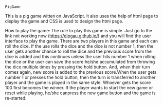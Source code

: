                                                                     PigGame
                                                                                 
This is a pig game witten on JavaScript. It also uses the help of html page to display the game and CSS is used to design the html page.

How to play the game: The rule to play this game is simple. Just go to the link not working now (https://dipgau.github.io/) and you will find the user interface to play the game. There are two players in this game and each can roll the dice. If the use rolls the dice and the dice is not number 1, then the user gets another chance to roll the dice and the previous score from the dice is added and this continues unless the user hits number 1 when rolling the dice or the user can save the score he/she accumulated from throwing the dice multiple times by pressing the hold button. And, when their turn comes again, new score is added to the previous score.When the user gets number 1 or presses the hold button, then the turn is transferred to another player and the game is played in the same style. Whoever gets the score 100 first becomes the winner. If the player wants to start the new game or reset while playing, he/she canpress the new game button and the game is re-started.
